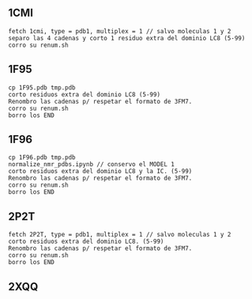 1CMI
----
    fetch 1cmi, type = pdb1, multiplex = 1 // salvo moleculas 1 y 2
    separo las 4 cadenas y corto 1 residuo extra del dominio LC8 (5-99)  
    corro su renum.sh

1F95
----
    cp 1F95.pdb tmp.pdb
    corto residuos extra del dominio LC8 (5-99)
    Renombro las cadenas p/ respetar el formato de 3FM7.
    corro su renum.sh
    borro los END
1F96
----
    cp 1F96.pdb tmp.pdb 
    normalize_nmr_pdbs.ipynb // conservo el MODEL 1
    corto residuos extra del dominio LC8 y la IC. (5-99)
    Renombro las cadenas p/ respetar el formato de 3FM7.
    corro su renum.sh
    borro los END

2P2T
----
    fetch 2P2T, type = pdb1, multiplex = 1 // salvo moleculas 1 y 2
    corto residuos extra del dominio LC8. (5-99)
    Renombro las cadenas p/ respetar el formato de 3FM7.
    corro su renum.sh
    borro los END

2XQQ
----
    

